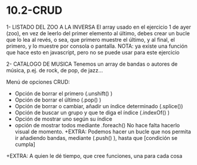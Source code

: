 # 10.2-CRUD
 
1- LISTADO DEL ZOO A LA INVERSA
El array usado en el ejercicio 1 de ayer (zoo), en vez de leerlo del primer elemento al último, debes crear
un bucle que lo lea al revés, o sea, que primero muestre el último, y al final, el primero, y lo muestre
por consola o pantalla.
NOTA: ya existe una función que hace esto en javascript, pero no se puede usar para este ejercicio


2- CATALOGO DE MUSICA
Tenemos un array de bandas o autores de música, p.ej. de rock, de pop, de jazz…

Menú de opciones CRUD:
- Opción de borrar el primero (.unshift() )
- Opción de borrar el último (.pop() )
- Opción de borrar o cambiar, añadir un índice determinado (.splice())
- Opción de buscar un grupo y que te diga el índice (.indexOf() )
- Opción de mostrar uno según su índice
- opción de mostrar todos mediante .foreach()
No hace falta hacerlo visual de momento.
+EXTRA: Podemos hacer un bucle que nos permita ir añadiendo bandas, mediante (.push() ), hasta que [condición se cumpla]

+EXTRA: A quien le dé tiempo, que cree funciones, una para cada cosa
